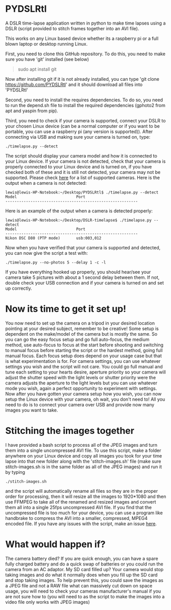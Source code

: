 
# PYDSLRtl

A DSLR time-lapse application written in python to make time lapses using a DSLR (script provided to stitch frames together into an AVI file).

This works on any Linux based device whether its a raspberry pi or a full blown laptop or desktop running Linux. 

First, you need to clone this GitHub repository. To do this, you need to make sure you have 'git' installed (see below)

> sudo apt install git

 Now after installing git if it is not already installed, you can type 'git clone https://github.com/PYDSLRtl' and it should download all files into 'PYDSLRtl'

Second, you need to install the requires dependencies. To do so, you need to run the depend.sh file to install the required dependencies (gphoto2 from apt and yaspin from pip).

Third, you need to check if your camera is supported, connect your DSLR to your chosen Linux device (can be a normal computer or if you want to be portable, you can use a raspberry pi (any version is supported)). After connecting via USB and making sure your camera is turned on, type:

    ./timelapse.py --detect

 The script should display your camera model and how it is connected to your Linux device. If your camera is not detected, check that your camera is properly connected to your Linux device and is turned on, if you have checked both of these and it is still not detected, your camera may not be supported. Please check [here](http://gphoto.org/proj/libgphoto2/support.php) for a list of supported cameras. 
Here is the output when a camera is not detected:

    lewis@lewis-HP-Notebook:~/Desktop/PYDSLRtl$ ./timelapse.py --detect
    Model                          Port    
    ---------------------------------------------------------- 
                                          
Here is an example of the output when a camera is detected properly:

    lewis@lewis-HP-Notebook:~/Desktop/DSLR-timelapse$ ./timelapse.py --detect
    Model                          Port                                            
    ----------------------------------------------------------
    Nikon DSC D80 (PTP mode)       usb:003,012   

Now when you have verified that your camera is supported and detected, you can now give the script a test with:

    ./timelapse.py --no-photos 5 --delay 1 -c -l
If you have everything hooked up properly, you should hear/see your camera take 5 pictures with about a 1 second delay between them. If not, double check your USB connection and if your camera is turned on and set up correctly.

# Now its time to get it set up!

You now need to set up the camera on a tripod in your desired location pointing at your desired subject, remember to be creative! Some setup is dependent on the make/model of the camera but is mostly the same. So you can go the easy focus setup and go full auto-focus, the medium method, use auto-focus to focus at the start before shooting and switching to manual focus before starting the script or the hardest method, going full manual focus. Each focus setup does depend on your usage case but that is what experimentation is for. For camera settings, you can use whatever settings you wish and the script will not care. You could go full manual and tune each setting to your hearts desire, aperture priority so your camera will adjust the shutter speed with the light levels or shutter priority were the camera adjusts the aperture to the light levels but you can use whatever mode you wish, again a perfect opportunity to experiment with settings. Now after you have gotten your camera setup how you wish, you can now setup the Linux device with your camera, oh wait, you don't need to! All you need to do is to connect your camera over USB and provide now many images you want to take. 

# Stitching the images together
I have provided a bash script to process all of the JPEG images and turn them into a single uncompressed AVI file. To use this script, make a folder anywhere on your Linux device and copy all images you took for your time lapse into that new folder along with the 'stitch-images.sh' file (make sure stitch-images.sh is in the same folder as all of the JPEG images) and run it by typing

    ./stitch-images.sh
and the script will automatically rename all files so they are in the proper order for processing, then it will resize all the images to 1920*1080 and then use FFMPEG to take all of the renamed and resized images and convert them all into a single 25fps uncompressed AVI file. If you find that the uncompressed file is too much for your device, you can use a program like handbrake to compress the AVI into a smaller, compressed, MPEG4 encoded file. If you have any issues with the script, make an issue [here](https://github.com/sniff122/PYDSLRtl/issues/new).

# What would happen if?

The camera battery died?
	If you are quick enough, you can have a spare fully charged battery and do a quick swap of batteries or
	you could run the camera from an AC adaptor.
My SD card filled up?
	Your camera would stop taking images and do what it normally does when you fill up the SD card and stop
	taking images. To help prevent this, you could save the images as a JPEG file and not a RAW file what can 
	massively cut down on space usage, you will need to check your cameras manufacturer's manual if you 
	are not sure how to (you will need to as the script to make the images into a video file only works with 
	JPEG images)


